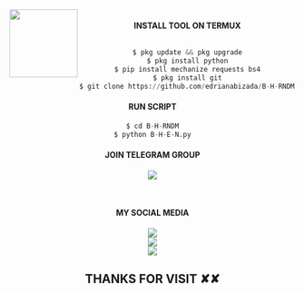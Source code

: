 <img src="https://github.com/edrisnabizada/edrisnabizada/blob/main/IMAGE/edrisnabizada.gif" width="120" height="120" align="left">
<center>
  
  

#### INSTALL TOOL ON TERMUX
```python

$ pkg update && pkg upgrade
$ pkg install python
$ pip install mechanize requests bs4
$ pkg install git
$ git clone https://github.com/edrianabizada/B-H-RNDM.git
```
#### RUN SCRIPT
```python
$ cd B-H-RNDM
$ python B-H-E-N.py
```

#### JOIN TELEGRAM GROUP <br>
[![](https://img.shields.io/badge/Telegram-black?logo=Telegram&logoColor=blue&labelColor=black)](https://t.me/Best_Hacker00420)

<br>

#### MY SOCIAL MEDIA

[![](https://img.shields.io/badge/Github-black?logo=Github&logoColor=red&labelColor=black)](https://github.com/edrisnabizada) <br>
[![](https://img.shields.io/badge/Facebook-black?logo=Facebook&logoColor=red&labelColor=black)](https://www.facebook.com/Shah.Edris.Nabizada.420) <br>
[![](https://img.shields.io/badge/Instagram-black?logo=Instagram&logoColor=red&labelColor=black)](https://www.instagram.com/edrisnabizada420) <br>


<h2> THANKS FOR VISIT ✘✘ <h2\>
